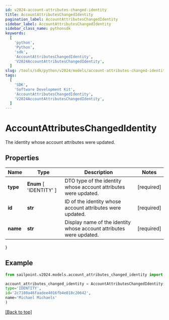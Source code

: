 ```yaml
---
id: v2024-account-attributes-changed-identity
title: AccountAttributesChangedIdentity
pagination_label: AccountAttributesChangedIdentity
sidebar_label: AccountAttributesChangedIdentity
sidebar_class_name: pythonsdk
keywords:
  [
    'python',
    'Python',
    'sdk',
    'AccountAttributesChangedIdentity',
    'V2024AccountAttributesChangedIdentity',
  ]
slug: /tools/sdk/python/v2024/models/account-attributes-changed-identity
tags:
  [
    'SDK',
    'Software Development Kit',
    'AccountAttributesChangedIdentity',
    'V2024AccountAttributesChangedIdentity',
  ]
---
```


# AccountAttributesChangedIdentity

The identity whose account attributes were updated.

## Properties

| Name | Type | Description | Notes |
| --- | --- | --- | --- |
| **type** | **Enum** [ 'IDENTITY' ] | DTO type of the identity whose account attributes were updated. | [required] |
| **id** | **str** | ID of the identity whose account attributes were updated. | [required] |
| **name** | **str** | Display name of the identity whose account attributes were updated. | [required] |

}

## Example

```python
from sailpoint.v2024.models.account_attributes_changed_identity import AccountAttributesChangedIdentity

account_attributes_changed_identity = AccountAttributesChangedIdentity(
type='IDENTITY',
id='2c7180a46faadee4016fb4e018c20642',
name='Michael Michaels'
)

```

[[Back to top]](#)
